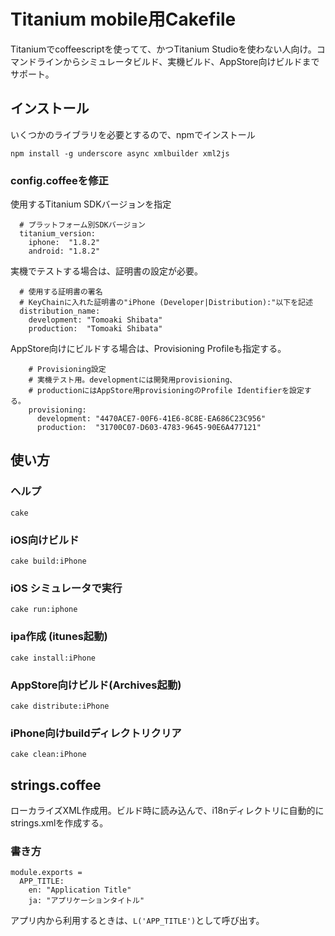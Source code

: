 # Titanium mobile用Cakefile

Titaniumでcoffeescriptを使ってて、かつTitanium Studioを使わない人向け。コマンドラインからシミュレータビルド、実機ビルド、AppStore向けビルドまでサポート。

## インストール

いくつかのライブラリを必要とするので、npmでインストール

	npm install -g underscore async xmlbuilder xml2js 

### config.coffeeを修正

使用するTitanium SDKバージョンを指定

	  # プラットフォーム別SDKバージョン
	  titanium_version:
	    iphone:  "1.8.2"
	    android: "1.8.2"

実機でテストする場合は、証明書の設定が必要。

	  # 使用する証明書の署名
	  # KeyChainに入れた証明書の"iPhone (Developer|Distribution):"以下を記述
	  distribution_name:
	    development: "Tomoaki Shibata"
	    production:  "Tomoaki Shibata"


AppStore向けにビルドする場合は、Provisioning Profileも指定する。

	    # Provisioning設定
	    # 実機テスト用。developmentには開発用provisioning、
	    # productionにはAppStore用provisioningのProfile Identifierを設定する。
	    provisioning:
	      development: "4470ACE7-00F6-41E6-8C8E-EA686C23C956"
	      production:  "31700C07-D603-4783-9645-90E6A477121"


## 使い方

### ヘルプ

	cake

### iOS向けビルド

	cake build:iPhone

### iOS シミュレータで実行

	cake run:iphone

### ipa作成 (itunes起動)

	cake install:iPhone

### AppStore向けビルド(Archives起動)

	cake distribute:iPhone

### iPhone向けbuildディレクトリクリア

	cake clean:iPhone

## strings.coffee

ローカライズXML作成用。ビルド時に読み込んで、i18nディレクトリに自動的にstrings.xmlを作成する。

### 書き方

	module.exports =
	  APP_TITLE:
	    en: "Application Title"
	    ja: "アプリケーションタイトル"

アプリ内から利用するときは、`L('APP_TITLE')`として呼び出す。
